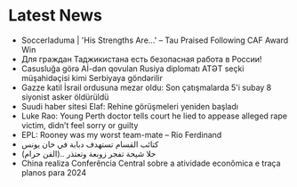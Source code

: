 # Latest News
-  Soccerladuma | 'His Strengths Are...' – Tau Praised Following CAF Award Win
-  Для граждан Таджикистана есть безопасная работа в России!
-  Casusluğa görə Aİ-dən qovulan Rusiya diplomatı ATƏT seçki müşahidəçisi kimi Serbiyaya göndərilir
-  Gazze katil İsrail ordusuna mezar oldu: Son çatışmalarda 5'i subay 8 siyonist asker öldürüldü
-  Suudi haber sitesi Elaf: Rehine görüşmeleri yeniden başladı
-  Luke Rao: Young Perth doctor tells court he lied to appease alleged rape victim, didn’t feel sorry or guilty
-  EPL: Rooney was my worst team-mate – Rio Ferdinand
-  كتائب القسام تستهدف دبابة في خان يونس
-  (الفن حرام).. حلا شيحة تفجر زوبعة وتعتذر
-  China realiza Conferência Central sobre a atividade econômica e traça planos para 2024
